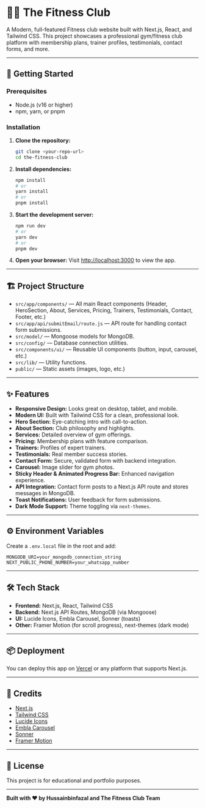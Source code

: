 # 🏋️‍♂️ The Fitness Club

A Modern, full-featured Fitness club website built with Next.js, React, and Tailwind CSS. This project showcases a professional gym/fitness club platform with membership plans, trainer profiles, testimonials, contact forms, and more.

---

## 🚀 Getting Started

### Prerequisites

- Node.js (v16 or higher)
- npm, yarn, or pnpm

### Installation

1. **Clone the repository:**
   ```bash
   git clone <your-repo-url>
   cd the-fitness-club
   ```

2. **Install dependencies:**
   ```bash
   npm install
   # or
   yarn install
   # or
   pnpm install
   ```

3. **Start the development server:**
   ```bash
   npm run dev
   # or
   yarn dev
   # or
   pnpm dev
   ```

4. **Open your browser:**
   Visit [http://localhost:3000](http://localhost:3000) to view the app.

---

## 🏗️ Project Structure

- `src/app/components/` — All main React components (Header, HeroSection, About, Services, Pricing, Trainers, Testimonials, Contact, Footer, etc.)
- `src/app/api/submitEmail/route.js` — API route for handling contact form submissions.
- `src/model/` — Mongoose models for MongoDB.
- `src/config/` — Database connection utilities.
- `src/components/ui/` — Reusable UI components (button, input, carousel, etc.)
- `src/lib/` — Utility functions.
- `public/` — Static assets (images, logo, etc.)

---

## ✨ Features

- **Responsive Design:** Looks great on desktop, tablet, and mobile.
- **Modern UI:** Built with Tailwind CSS for a clean, professional look.
- **Hero Section:** Eye-catching intro with call-to-action.
- **About Section:** Club philosophy and highlights.
- **Services:** Detailed overview of gym offerings.
- **Pricing:** Membership plans with feature comparison.
- **Trainers:** Profiles of expert trainers.
- **Testimonials:** Real member success stories.
- **Contact Form:** Secure, validated form with backend integration.
- **Carousel:** Image slider for gym photos.
- **Sticky Header & Animated Progress Bar:** Enhanced navigation experience.
- **API Integration:** Contact form posts to a Next.js API route and stores messages in MongoDB.
- **Toast Notifications:** User feedback for form submissions.
- **Dark Mode Support:** Theme toggling via `next-themes`.

---

## ⚙️ Environment Variables

Create a `.env.local` file in the root and add:

```
MONGODB_URI=your_mongodb_connection_string
NEXT_PUBLIC_PHONE_NUMBER=your_whatsapp_number
```

---

## 🛠️ Tech Stack

- **Frontend:** Next.js, React, Tailwind CSS
- **Backend:** Next.js API Routes, MongoDB (via Mongoose)
- **UI:** Lucide Icons, Embla Carousel, Sonner (toasts)
- **Other:** Framer Motion (for scroll progress), next-themes (dark mode)

---

## 📦 Deployment

You can deploy this app on [Vercel](https://vercel.com/) or any platform that supports Next.js.

---

## 🙏 Credits

- [Next.js](https://nextjs.org/)
- [Tailwind CSS](https://tailwindcss.com/)
- [Lucide Icons](https://lucide.dev/)
- [Embla Carousel](https://www.embla-carousel.com/)
- [Sonner](https://sonner.emilkowal.ski/)
- [Framer Motion](https://www.framer.com/motion/)

---

## 📄 License

This project is for educational and portfolio purposes.

---

**Built with ❤️ by Hussainbinfazal and The Fitness Club Team**
